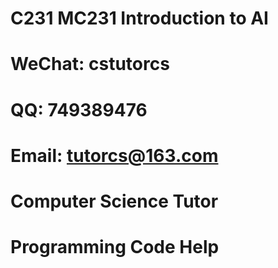 # C231 MC231 Introduction to AI

# WeChat: cstutorcs

# QQ: 749389476

# Email: tutorcs@163.com

# Computer Science Tutor

# Programming Code Help
